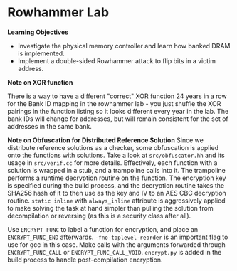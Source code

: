 # Rowhammer Lab

**Learning Objectives**
* Investigate the physical memory controller and learn how banked DRAM is implemented.
* Implement a double-sided Rowhammer attack to flip bits in a victim address.

**Note on XOR function**

There is a way to have a different "correct" XOR function 24 years in a row for the Bank ID mapping in the rowhammer lab - you just shuffle the XOR pairings in the function listing so it looks different every year in the lab. The bank IDs will change for addresses, but will remain consistent for the set of addresses in the same bank.

**Note on Obfuscation for Distributed Reference Solution**
Since we distribute reference solutions as a checker, some obfuscation is applied onto the functions with solutions. Take a look at `src/obfuscator.hh` and its usage in `src/verif.cc` for more details. Effectively, each function with a solution is wrapped in a stub, and a trampoline calls into it. The trampoline performs a runtime decryption routine on the function. The encryption key is specified during the build process, and the decryption routine takes the SHA256 hash of it to then use as the key and IV to an AES CBC decryption routine. `static inline` with `always_inline` attribute is aggressively applied to make solving the task at hand simpler than pulling the solution from decompilation or reversing (as this is a security class after all).

Use `ENCRYPT_FUNC` to label a function for encryption, and place an `ENCRYPT_FUNC_END` afterwards. `-fno-toplevel-reorder` is an important flag to use for gcc in this case. Make calls with the arguments forwarded through `ENCRYPT_FUNC_CALL` or `ENCRYPT_FUNC_CALL_VOID`. `encrypt.py` is added in the build process to handle post-compilation encryption.